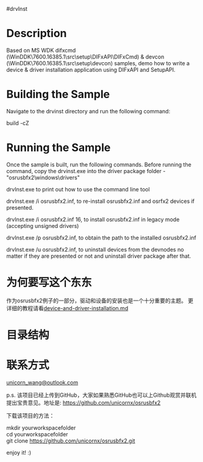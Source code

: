 #drvInst

# Description

Based on MS WDK difxcmd (\WinDDK\7600.16385.1\src\setup\DIFxAPI\DIFxCmd) & devcon (\WinDDK\7600.16385.1\src\setup\devcon) samples, demo how to write a device & driver installation application using DIFxAPI and SetupAPI.

# Building the Sample

Navigate to the drvinst directory and run the following command:

build -cZ

# Running the Sample

Once the sample is built, run the following commands. Before running the command, copy the drvinst.exe into the driver package folder - "osrusbfx2\windows\drivers"

drvInst.exe to print out how to use the command line tool

drvInst.exe /i osrusbfx2.inf, to re-install osrusbfx2.inf and osrfx2 devices if presented.

drvInst.exe /i osrusbfx2.inf 16, to install osrusbfx2.inf in legacy mode (accepting unsigned drivers)

drvInst.exe /p osrusbfx2.inf, to obtain the path to the installed osrusbfx2.inf

drvInst.exe /u osrusbfx2.inf, to uninstall devices from the devnodes no matter if they are presented or not and uninstall driver package after that.
    
# 为何要写这个东东
作为osrusbfx2例子的一部分，驱动和设备的安装也是一个十分重要的主题。
更详细的教程请看[device-and-driver-installation.md](./device-and-driver-installation.md)

# 目录结构

# 联系方式
unicorn_wang@outlook.com

p.s. 该项目已经上传到GitHub，大家如果熟悉GitHub也可以上Github观赏并联机提出宝贵意见。地址是: https://github.com/unicornx/osrusbfx2

下载该项目的方法：

mkdir yourworkspacefolder  
cd yourworkspacefolder  
git clone https://github.com/unicornx/osrusbfx2.git

enjoy it! :)

    
      


